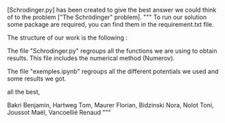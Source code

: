 [Schrodinger.py] has been created to give the best answer we could think of to the problem ["The Schrödinger" problem].
""" 
To run our solution some package are required, you can find them in the requirement.txt file.

The structure of our work is the following : 

  The file "Schrodinger.py" regroups all the functions we are using to obtain results. 
  This file includes the numerical method (Numerov).
  
  The file "exemples.ipynb" regroups all the different potentials we used and some results we got.
  
  
  
  
  
  
all  the best,

Bakri Benjamin, Hartweg Tom, Maurer Florian, Bidzinski Nora, Nolot Toni, Joussot Maël, Vancoellié Renaud
"""
